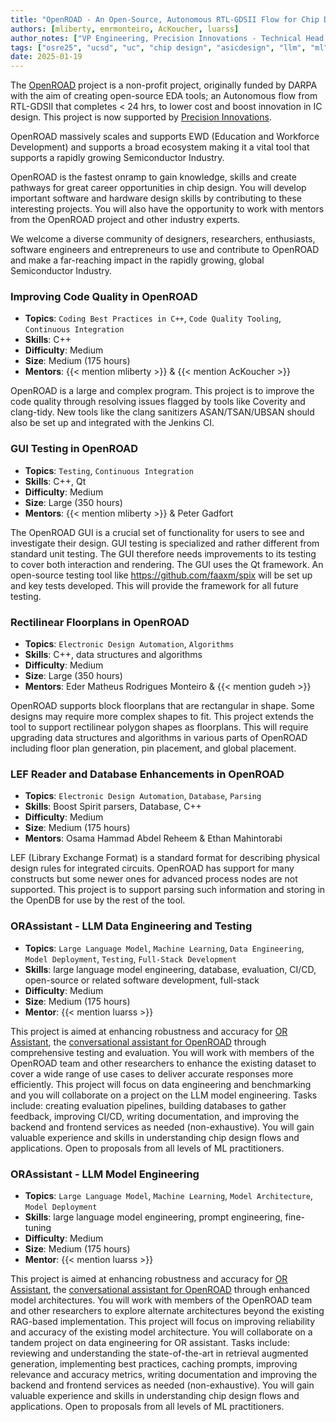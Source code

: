 ```yaml
---
title: "OpenROAD - An Open-Source, Autonomous RTL-GDSII Flow for Chip Design"
authors: [mliberty, emrmonteiro, AcKoucher, luarss]
author_notes: ["VP Engineering, Precision Innovations - Technical Head of OpenROAD", "R&D Engineer, Precision Innovations", "R&D Engineer, Precision Innovations", "Individual Contributor, Precision Innovations"]
tags: ["osre25", "ucsd", "uc", "chip design", "asicdesign", "llm", "ml", "ai"]
date: 2025-01-19
---
```


The [OpenROAD](https://theopenroadproject.org) project is a non-profit project, originally funded by DARPA with the aim of creating open-source EDA tools; an Autonomous flow from RTL-GDSII that completes < 24 hrs,  to lower cost and boost innovation in IC design. This project is now supported by [Precision Innovations](precisioninno.com).

OpenROAD massively scales and supports EWD (Education and Workforce Development) and supports a broad ecosystem making it a vital tool that supports a rapidly growing Semiconductor Industry. 

OpenROAD is the fastest onramp to gain knowledge, skills and create pathways for great career opportunities in chip design. You will develop important software and hardware design skills by contributing to these interesting projects. You will also have the opportunity to work with mentors from the OpenROAD project and other industry experts.

We welcome a diverse community of designers, researchers, enthusiasts, software engineers and entrepreneurs to use and contribute to OpenROAD and make a far-reaching impact in the rapidly growing, global Semiconductor Industry.

### Improving Code Quality in OpenROAD

  * **Topics**: `Coding Best Practices in C++`, `Code Quality Tooling`, `Continuous Integration`
  * **Skills**: C++
  * **Difficulty**: Medium
  * **Size**: Medium (175 hours)
  * **Mentors**: {{< mention mliberty >}} & {{< mention AcKoucher >}}

OpenROAD is a large and complex program.  This project is to improve the code quality through resolving issues flagged by tools like Coverity and clang-tidy.  New tools like the clang sanitizers ASAN/TSAN/UBSAN should also be set up and integrated with the Jenkins CI.

### GUI Testing in OpenROAD

  * **Topics**: `Testing`, `Continuous Integration`
  * **Skills**: C++, Qt
  * **Difficulty**: Medium
  * **Size**: Large (350 hours)
  * **Mentors**: {{< mention mliberty >}} & Peter Gadfort

The OpenROAD GUI is a crucial set of functionality for users to see and investigate their design.  GUI testing is specialized and rather different from standard unit testing.  The GUI therefore needs improvements to its testing to cover both interaction and rendering.  The GUI uses the Qt framework.  An open-source testing tool like https://github.com/faaxm/spix will be set up and key tests developed.  This will provide the framework for all future testing.

### Rectilinear Floorplans in OpenROAD

  * **Topics**: `Electronic Design Automation`, `Algorithms`
  * **Skills**: C++, data structures and algorithms
  * **Difficulty**: Medium
  * **Size**: Large (350 hours)
  * **Mentors**: Eder Matheus Rodrigues Monteiro & {{< mention gudeh >}}

OpenROAD supports block floorplans that are rectangular in shape.  Some designs may require more complex shapes to fit.  This project extends the tool to support rectilinear polygon shapes as floorplans.  This will require upgrading data structures and algorithms in various parts of OpenROAD including floor plan generation, pin placement, and global placement.

### LEF Reader and Database Enhancements in OpenROAD

  * **Topics**: `Electronic Design Automation`, `Database`, `Parsing`
  * **Skills**: Boost Spirit parsers, Database, C++
  * **Difficulty**: Medium
  * **Size**: Medium (175 hours)
  * **Mentors**: Osama Hammad Abdel Reheem & Ethan Mahintorabi

LEF (Library Exchange Format) is a standard format for describing physical design rules for integrated circuits.  OpenROAD has support for many constructs but some newer ones for advanced process nodes are not supported.  This project is to support parsing such information and storing in the OpenDB for use by the rest of the tool.

### ORAssistant - LLM Data Engineering and Testing

  * **Topics**: `Large Language Model`, `Machine Learning`, `Data Engineering`, `Model Deployment`, `Testing`, `Full-Stack Development`
  * **Skills**: large language model engineering, database, evaluation, CI/CD, open-source or related software development, full-stack
  * **Difficulty**: Medium
  * **Size**: Medium (175 hours)
  * **Mentor**: {{< mention luarss >}}

This project is aimed at enhancing robustness and accuracy for [OR Assistant](https://woset-workshop.github.io/PDFs/2024/11_ORAssistant_A_Custom_RAG_ba.pdf), the [conversational assistant for OpenROAD](https://github.com/The-OpenROAD-Project/ORAssistant) through comprehensive testing and evaluation. You will work with members of the OpenROAD team and other researchers to enhance the existing dataset to cover a wide range of use cases to deliver accurate responses more efficiently. This project will focus on data engineering and benchmarking and you will collaborate on a project on the LLM model engineering. Tasks include: creating evaluation pipelines, building databases to gather feedback, improving CI/CD, writing documentation, and improving the backend and frontend services as needed (non-exhaustive). You will gain valuable experience and skills in understanding chip design flows and applications. Open to proposals from all levels of ML practitioners.

### ORAssistant - LLM Model Engineering

  * **Topics**: `Large Language Model`, `Machine Learning`, `Model Architecture`, `Model Deployment`
  * **Skills**: large language model engineering, prompt engineering, fine-tuning
  * **Difficulty**: Medium
  * **Size**: Medium (175 hours)
  * **Mentor**: {{< mention luarss >}}

This project is aimed at enhancing robustness and accuracy for [OR Assistant](https://woset-workshop.github.io/PDFs/2024/11_ORAssistant_A_Custom_RAG_ba.pdf), the [conversational assistant for OpenROAD](https://github.com/The-OpenROAD-Project/ORAssistant) through enhanced model architectures. You will work with members of the OpenROAD team and other researchers to explore alternate architectures beyond the existing RAG-based implementation. This project will focus on improving reliability and accuracy of the existing model architecture. You will collaborate on a tandem project on data engineering for OR assistant. Tasks include: reviewing and understanding the state-of-the-art in retrieval augmented generation, implementing best practices, caching prompts, improving relevance and accuracy metrics, writing documentation and improving the backend and frontend services as needed (non-exhaustive).  You will gain valuable experience and skills in understanding chip design flows and applications. Open to proposals from all levels of ML practitioners.
